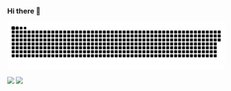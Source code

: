 ### Hi there 👋


 
![Snake animation](https://github.com/brancmi/brancmi/blob/output/github-contribution-grid-snake.svg)

<div> 
  <a href = "mailto:fagundesb.mi@gmail.com"><img src="https://img.shields.io/badge/-Gmail-%23333?style=for-the-badge&logo=gmail&logoColor=white" target="_blank"></a>
  <a href="https://www.linkedin.com/in/michelle-branco-9a6541138/" target="_blank"><img src="https://img.shields.io/badge/-LinkedIn-%230077B5?style=for-the-badge&logo=linkedin&logoColor=white" target="_blank"></a>
 </div>

